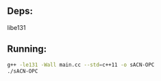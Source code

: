## Deps:
libe131

## Running:
```bash
g++ -le131 -Wall main.cc --std=c++11 -o sACN-OPC
./sACN-OPC
```
